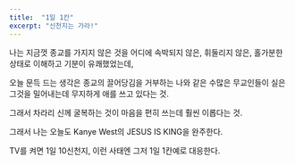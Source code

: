 ```yaml
---
title:  "1일 1칸"
excerpt: "신천지는 가라!"
---
```

나는 지금껏 종교를 가지지 않은 것을 어디에 속박되지 않은, 휘둘리지 않은, 홀가분한 상태로 이해하고 기분이 유쾌했었는데,

오늘 문득 드는 생각은 종교의 끌어당김을 거부하는 나와 같은 수많은 무교인들이 실은 그것을 밀어내는데 무지하게 애를 쓰고 있다는 것.

그래서 차라리 신께 굴복하는 것이 마음을 편히 쓰는데 훨씬 이롭다는 것. 

그래서 나는 오늘도 Kanye West의 JESUS IS KING을 완주한다. 

TV를 켜면 1일 10신천지, 이런 사태엔 그저 1일 1칸예로 대응한다.
